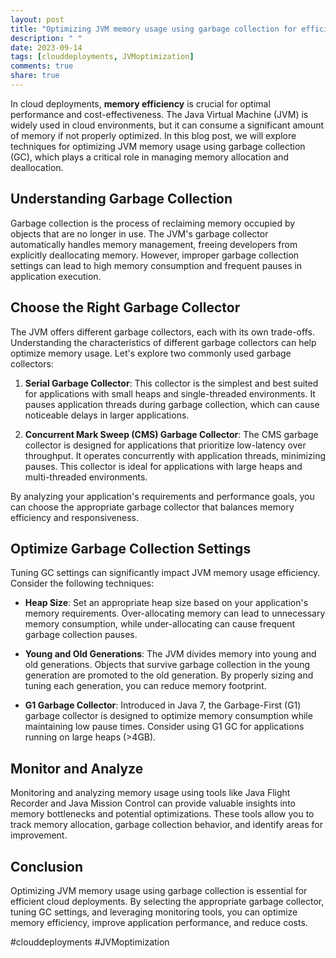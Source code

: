 ```yaml
---
layout: post
title: "Optimizing JVM memory usage using garbage collection for efficient cloud deployments"
description: " "
date: 2023-09-14
tags: [clouddeployments, JVMoptimization]
comments: true
share: true
---
```


In cloud deployments, **memory efficiency** is crucial for optimal performance and cost-effectiveness. The Java Virtual Machine (JVM) is widely used in cloud environments, but it can consume a significant amount of memory if not properly optimized. In this blog post, we will explore techniques for optimizing JVM memory usage using garbage collection (GC), which plays a critical role in managing memory allocation and deallocation.

## Understanding Garbage Collection

Garbage collection is the process of reclaiming memory occupied by objects that are no longer in use. The JVM's garbage collector automatically handles memory management, freeing developers from explicitly deallocating memory. However, improper garbage collection settings can lead to high memory consumption and frequent pauses in application execution.

## Choose the Right Garbage Collector

The JVM offers different garbage collectors, each with its own trade-offs. Understanding the characteristics of different garbage collectors can help optimize memory usage. Let's explore two commonly used garbage collectors:

1. **Serial Garbage Collector**: This collector is the simplest and best suited for applications with small heaps and single-threaded environments. It pauses application threads during garbage collection, which can cause noticeable delays in larger applications.

2. **Concurrent Mark Sweep (CMS) Garbage Collector**: The CMS garbage collector is designed for applications that prioritize low-latency over throughput. It operates concurrently with application threads, minimizing pauses. This collector is ideal for applications with large heaps and multi-threaded environments.

By analyzing your application's requirements and performance goals, you can choose the appropriate garbage collector that balances memory efficiency and responsiveness.

## Optimize Garbage Collection Settings

Tuning GC settings can significantly impact JVM memory usage efficiency. Consider the following techniques:

- **Heap Size**: Set an appropriate heap size based on your application's memory requirements. Over-allocating memory can lead to unnecessary memory consumption, while under-allocating can cause frequent garbage collection pauses.

- **Young and Old Generations**: The JVM divides memory into young and old generations. Objects that survive garbage collection in the young generation are promoted to the old generation. By properly sizing and tuning each generation, you can reduce memory footprint.

- **G1 Garbage Collector**: Introduced in Java 7, the Garbage-First (G1) garbage collector is designed to optimize memory consumption while maintaining low pause times. Consider using G1 GC for applications running on large heaps (>4GB).

## Monitor and Analyze

Monitoring and analyzing memory usage using tools like Java Flight Recorder and Java Mission Control can provide valuable insights into memory bottlenecks and potential optimizations. These tools allow you to track memory allocation, garbage collection behavior, and identify areas for improvement.

## Conclusion

Optimizing JVM memory usage using garbage collection is essential for efficient cloud deployments. By selecting the appropriate garbage collector, tuning GC settings, and leveraging monitoring tools, you can optimize memory efficiency, improve application performance, and reduce costs.

#clouddeployments #JVMoptimization